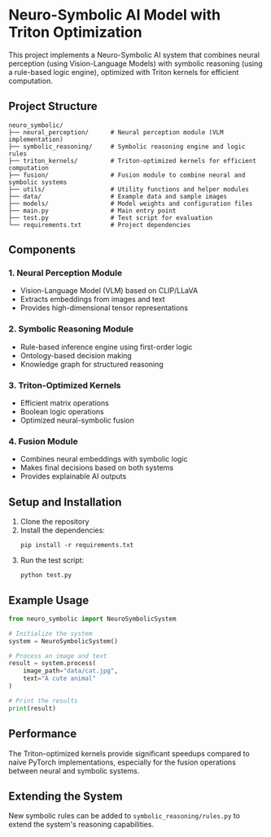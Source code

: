 # Neuro-Symbolic AI Model with Triton Optimization

This project implements a Neuro-Symbolic AI system that combines neural perception (using Vision-Language Models) with symbolic reasoning (using a rule-based logic engine), optimized with Triton kernels for efficient computation.

## Project Structure

```
neuro_symbolic/
├── neural_perception/      # Neural perception module (VLM implementation)
├── symbolic_reasoning/     # Symbolic reasoning engine and logic rules
├── triton_kernels/         # Triton-optimized kernels for efficient computation
├── fusion/                 # Fusion module to combine neural and symbolic systems
├── utils/                  # Utility functions and helper modules
├── data/                   # Example data and sample images
├── models/                 # Model weights and configuration files
├── main.py                 # Main entry point
├── test.py                 # Test script for evaluation
└── requirements.txt        # Project dependencies
```

## Components

### 1. Neural Perception Module

- Vision-Language Model (VLM) based on CLIP/LLaVA
- Extracts embeddings from images and text
- Provides high-dimensional tensor representations

### 2. Symbolic Reasoning Module

- Rule-based inference engine using first-order logic
- Ontology-based decision making
- Knowledge graph for structured reasoning

### 3. Triton-Optimized Kernels

- Efficient matrix operations
- Boolean logic operations
- Optimized neural-symbolic fusion

### 4. Fusion Module

- Combines neural embeddings with symbolic logic
- Makes final decisions based on both systems
- Provides explainable AI outputs

## Setup and Installation

1. Clone the repository
2. Install the dependencies:
   ```
   pip install -r requirements.txt
   ```
3. Run the test script:
   ```
   python test.py
   ```

## Example Usage

```python
from neuro_symbolic import NeuroSymbolicSystem

# Initialize the system
system = NeuroSymbolicSystem()

# Process an image and text
result = system.process(
    image_path="data/cat.jpg",
    text="A cute animal"
)

# Print the results
print(result)
```

## Performance

The Triton-optimized kernels provide significant speedups compared to naive PyTorch implementations, especially for the fusion operations between neural and symbolic systems.

## Extending the System

New symbolic rules can be added to `symbolic_reasoning/rules.py` to extend the system's reasoning capabilities. 